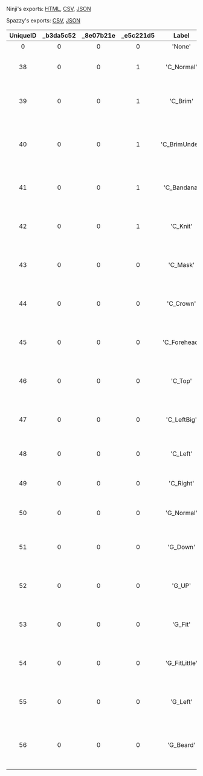Ninji's exports: [HTML](https://wuffs.org/acnh/bcsv_160/html/ItemNpcOutfitInfo.html), [CSV](https://wuffs.org/acnh/bcsv_160/csv/ItemNpcOutfitInfo.csv), [JSON](https://wuffs.org/acnh/bcsv_160/json/ItemNpcOutfitInfo.json)

Spazzy's exports: [CSV](https://github.com/McSpazzy/acnh-csv/blob/master/ItemNpcOutfitInfo.csv), [JSON](https://github.com/McSpazzy/acnh-json/blob/master/ItemNpcOutfitInfo.json)

| UniqueID | _b3da5c52 | _8e07b21e | _e5c221d5 | Label | Name |
|:--:|:--:|:--:|:--:|:--:|:--:|
| 0 | 0 | 0 | 0 | 'None' | 'なし' | 
| 38 | 0 | 0 | 1 | 'C_Normal' | '帽子・普通' | 
| 39 | 0 | 0 | 1 | 'C_Brim' | '帽子・つば(横)' | 
| 40 | 0 | 0 | 1 | 'C_BrimUnder' | '帽子・つば(横下)' | 
| 41 | 0 | 0 | 1 | 'C_Bandana' | '帽子・バンダナ' | 
| 42 | 0 | 0 | 1 | 'C_Knit' | '帽子・ニット帽' | 
| 43 | 0 | 0 | 0 | 'C_Mask' | '帽子・おめん' | 
| 44 | 0 | 0 | 0 | 'C_Crown' | '帽子・わっか' | 
| 45 | 0 | 0 | 0 | 'C_Forehead' | '帽子・おでこ' | 
| 46 | 0 | 0 | 0 | 'C_Top' | '帽子・後頭部' | 
| 47 | 0 | 0 | 0 | 'C_LeftBig' | '帽子・左(大)' | 
| 48 | 0 | 0 | 0 | 'C_Left' | '帽子・左' | 
| 49 | 0 | 0 | 0 | 'C_Right' | '帽子・右' | 
| 50 | 0 | 0 | 0 | 'G_Normal' | 'メガネ・普通' | 
| 51 | 0 | 0 | 0 | 'G_Down' | 'メガネ・普通(下)' | 
| 52 | 0 | 0 | 0 | 'G_UP' | 'メガネ・普通(上)' | 
| 53 | 0 | 0 | 0 | 'G_Fit' | 'メガネ・近い(強)' | 
| 54 | 0 | 0 | 0 | 'G_FitLittle' | 'メガネ・近い(弱)' | 
| 55 | 0 | 0 | 0 | 'G_Left' | 'メガネ・片目(左)' | 
| 56 | 0 | 0 | 0 | 'G_Beard' | 'メガネ・ひげメガネ' | 
